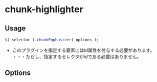 # chunk-highlighter

## Usage
```javascript
$( selector ).chunkEmphasizer( options );
```
* このプラグインを指定する要素にはid属性を付与する必要があります。
・・・ただし、指定するセレクタがidである必要はありません。

## Options